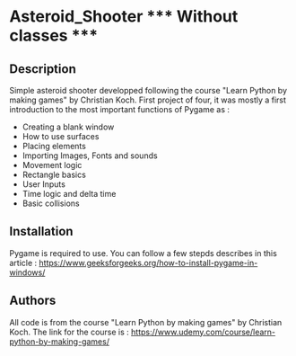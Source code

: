 # Asteroid_Shooter *** Without classes ***

## Description
Simple asteroid shooter developped following the course "Learn Python by making games" by Christian Koch.
First project of four, it was mostly a first introduction to the most important functions of Pygame as :

- Creating a blank window
- How to use surfaces
- Placing elements
- Importing Images, Fonts and sounds
- Movement logic
- Rectangle basics
- User Inputs
- Time logic and delta time
- Basic collisions

## Installation
Pygame is required to use. 
You can follow a few stepds describes in this article : https://www.geeksforgeeks.org/how-to-install-pygame-in-windows/

## Authors
All code is from the course "Learn Python by making games" by Christian Koch.
The link for the course is : https://www.udemy.com/course/learn-python-by-making-games/
